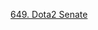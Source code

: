 [649. Dota2 Senate](https://leetcode.com/problems/dota2-senate/description/?envType=study-plan-v2&envId=leetcode-75)